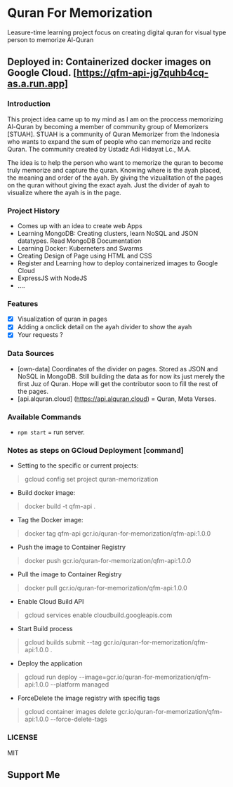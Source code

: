 # Quran For Memorization

Leasure-time learning project focus on creating digital quran for visual type person to memorize Al-Quran

## Deployed in: Containerized docker images on Google Cloud. [https://qfm-api-jg7quhb4cq-as.a.run.app]

### Introduction
This project idea came up to my mind as I am on the proccess memorizing Al-Quran by becoming a member of community group of Memorizers [STUAH]. STUAH is a community of Quran Memorizer from the Indonesia who wants to expand the sum of people who can memorize and recite Quran. The community created by Ustadz Adi Hidayat Lc., M.A.

The idea is to help the person who want to memorize the quran to become truly memorize and capture the quran. Knowing where is the ayah placed, the meaning and order of the ayah. By giving the vizualitation of the pages on the quran without giving the exact ayah. Just the divider of ayah to visualize where the ayah is in the page.

### Project History
- Comes up with an idea to create web Apps
- Learning MongoDB: Creating clusters, learn NoSQL and JSON datatypes. Read MongoDB Documentation
- Learning Docker: Kuberneters and Swarms
- Creating Design of Page using HTML and CSS
- Register and Learning how to deploy containerized images to Google Cloud
- ExpressJS with NodeJS
- ....

### Features
 - [x] Visualization of quran in pages
 - [x] Adding a onclick detail on the ayah divider to show the ayah
 - [x] Your requests ?
 
### Data Sources
- [own-data] Coordinates of the divider on pages. Stored as JSON and NoSQL in MongoDB. Still building the data as for now its just merely the first Juz of Quran. Hope will get the contributor soon to fill the rest of the pages.
- [api.alquran.cloud] (https://api.alquran.cloud) = Quran, Meta Verses.

### Available Commands
- `npm start` = run server.

### Notes as steps on GCloud Deployment [command]
- Setting to the specific or current projects:
> gcloud config set project quran-memorization
- Build docker image:
> docker build -t qfm-api .
- Tag the Docker image:
> docker tag qfm-api gcr.io/quran-for-memorization/qfm-api:1.0.0
- Push the image to Container Registry
> docker push gcr.io/quran-for-memorization/qfm-api:1.0.0
- Pull the image to Container Registry
> docker pull gcr.io/quran-for-memorization/qfm-api:1.0.0
- Enable Cloud Build API
> gcloud services enable cloudbuild.googleapis.com
- Start Build process
> gcloud builds submit --tag gcr.io/quran-for-memorization/qfm-api:1.0.0 .
- Deploy the application
> gcloud run deploy --image=gcr.io/quran-for-memorization/qfm-api:1.0.0 --platform managed 
- ForceDelete the image registry with specifig tags
> gcloud container images delete gcr.io/quran-for-memorization/qfm-api:1.0.0 --force-delete-tags


### LICENSE
MIT

## Support Me


